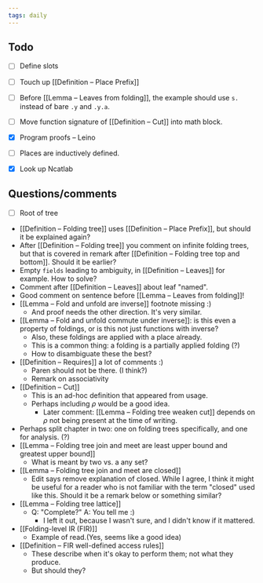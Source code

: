 ```yaml
---
tags: daily
---
```


## Todo
- [ ] Define slots
- [ ] Touch up [[Definition – Place Prefix]]
- [ ] Before [[Lemma – Leaves from folding]], the example should use `s.` instead of bare `.y` and `.y.a`.
- [ ] Move function signature of [[Definition – Cut]] into math block.
- [x] Program proofs – Leino

- [ ] Places are inductively defined.

- [x] Look up Ncatlab

## Questions/comments
- [ ] Root of tree
- [[Definition – Folding tree]] uses [[Definition – Place Prefix]], but should it be explained again?
- After [[Definition – Folding tree]] you comment on infinite folding trees, but that is covered in remark after [[Definition – Folding tree top and bottom]]. Should it be earlier?
- Empty `fields` leading to ambiguity, in [[Definition – Leaves]] for example. How to solve?
- Comment after [[Definition – Leaves]] about leaf "named".
- Good comment on sentence before [[Lemma – Leaves from folding]]!
- [[Lemma – Fold and unfold are inverse]] footnote missing :)
	- And proof needs the other direction. It's very similar.
- [[Lemma – Fold and unfold commute under inverse]]: is this even a property of foldings, or is this not just functions with inverse?
	- Also, these foldings are applied with a place already.
	- This is a common thing: a folding is a partially applied folding (?)
	- How to disambiguate these the best?
- [[Definition – Requires]] a lot of comments :)
	- Paren should not be there. (I think?)
	- Remark on associativity
- [[Definition – Cut]]
	- This is an ad-hoc definition that appeared from usage.
	- Perhaps including $\rho$ would be a good idea.
		- Later comment: [[Lemma – Folding tree weaken cut]] depends on $\rho$ not being present at the time of writing.
- Perhaps split chapter in two: one on folding trees specifically, and one for analysis. (?)
- [[Lemma – Folding tree join and meet are least upper bound and greatest upper bound]]
	- What is meant by two vs. a any set?
- [[Lemma – Folding tree join and meet are closed]]
	- Edit says remove explanation of closed. While I agree, I think it might be useful for a reader who is not familiar with the term "closed" used like this. Should it be a remark below or something similar?
- [[Lemma – Folding tree lattice]]
	- Q: "Complete?" A: You tell me :)
		- I left it out, because I wasn't sure, and I didn't know if it mattered.
- [[Folding-level IR (FIR)]]
	- Example of read.(Yes, seems like a good idea)
- [[Definition – FIR well-defined access rules]]
	- These describe when it's okay to perform them; not what they produce.
	- But should they?
